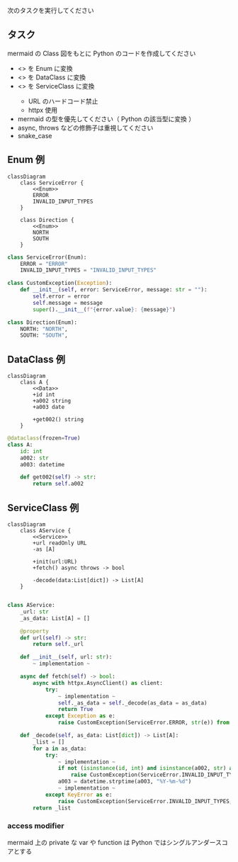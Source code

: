次のタスクを実行してください

## タスク

mermaid の Class 図をもとに Python のコードを作成してください

- <<Enum>> を Enum に変換
- <<Data>> を DataClass に変換
- <<Service>> を ServiceClass に変換
  - URL のハードコード禁止
  - httpx 使用
- mermaid の型を優先してください（ Python の該当型に変換 ）
- async, throws などの修飾子は重視してください
- snake_case

## Enum 例

```mermaid
classDiagram
    class ServiceError {
        <<Enum>>
        ERROR
        INVALID_INPUT_TYPES
    }

    class Direction {
        <<Enum>>
        NORTH
        SOUTH
    }
```

```python
class ServiceError(Enum):
	ERROR = "ERROR"
	INVALID_INPUT_TYPES = "INVALID_INPUT_TYPES"

class CustomException(Exception):
    def __init__(self, error: ServiceError, message: str = ""):
        self.error = error
        self.message = message
        super().__init__(f"{error.value}: {message}")

class Direction(Enum):
	NORTH: "NORTH",
	SOUTH: "SOUTH",
```

## DataClass 例

```mermaid
classDiagram
    class A {
        <<Data>>
        +id int
        +a002 string
        +a003 date

        +get002() string
    }
```

```python
@dataclass(frozen=True)
class A:
    id: int
    a002: str
    a003: datetime

    def get002(self) -> str:
        return self.a002
```

## ServiceClass 例

```mermaid
classDiagram
  	class AService {
        <<Service>>
        +url readOnly URL
        -as [A]

        +init(url:URL)
        +fetch() async throws -> bool

        -decode(data:List[dict]) -> List[A]
    }
```

```python

class AService:
    _url: str
    _as_data: List[A] = []

    @property
    def url(self) -> str:
        return self._url

    def __init__(self, url: str):
        ~ implementation ~

    async def fetch(self) -> bool:
        async with httpx.AsyncClient() as client:
            try:
                ~ implementation ~
                self._as_data = self._decode(as_data = as_data)
                return True
            except Exception as e:
                raise CustomException(ServiceError.ERROR, str(e)) from e

    def _decode(self, as_data: List[dict]) -> List[A]:
        _list = []
        for a in as_data:
            try:
                ~ implementation ~
                if not (isinstance(id, int) and isinstance(a002, str) and isinstance(a003, str)):
                    raise CustomException(ServiceError.INVALID_INPUT_TYPES)
                a003 = datetime.strptime(a003, "%Y-%m-%d")
                ~ implementation ~
            except KeyError as e:
                raise CustomException(ServiceError.INVALID_INPUT_TYPES, f"Missing key: {e}") from e
        return _list
```

### access modifier

mermaid 上の private な var や function は Python ではシングルアンダースコアとする
